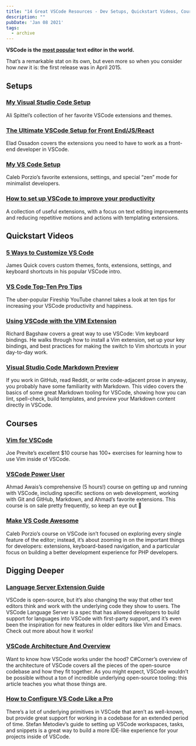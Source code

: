```yaml
---
title: "14 Great VSCode Resources - Dev Setups, Quickstart Videos, Courses, and Deep Dives"
description: ""
pubDate: 'Jan 08 2021'
tags:
  - archive
---
```



**VSCode is the [most popular](https://www.software.com/src/ranking-the-top-5-code-editors-2019) text editor in the world.**

That’s a remarkable stat on its own, but even more so when you consider how *new* it is: the first release was in April 2015.

## Setups

### [My Visual Studio Code Setup](https://welearncode.com/vscode-setup/)

Ali Spittel’s collection of her favorite VSCode extensions and themes.

### [The Ultimate VSCode Setup for Front End/JS/React](https://medium.com/productivity-freak/the-ultimate-vscode-setup-for-js-react-6a4f7bd51a2)

Elad Ossadon covers the extensions you need to have to work as a front-end developer in VSCode.

### [My VS Code Setup](https://calebporzio.com/my-vs-code-setup-2)

Caleb Porzio’s favorite extensions, settings, and special “zen” mode for minimalist developers.

### [How to set up VSCode to improve your productivity](https://www.freecodecamp.org/news/how-to-set-up-vscode-to-improve-your-productivity-fb14c81d4991/)

A collection of useful extensions, with a focus on text editing improvements and reducing repetitive motions and actions with templating extensions.

## Quickstart Videos

### [5 Ways to Customize VS Code](https://www.youtube.com/watch?v=yvXHM2NByh4)

James Quick covers custom themes, fonts, extensions, settings, and keyboard shortcuts in his popular VSCode intro.

### [VS Code Top-Ten Pro Tips](https://www.youtube.com/watch?v=u21W_tfPVrY)

The uber-popular Fireship YouTube channel takes a look at ten tips for increasing your VSCode productivity and happiness.

### [Using VSCode with the VIM Extension](https://www.youtube.com/watch?v=44snngEzNMQ)

Richard Bagshaw covers a great way to use VSCode: Vim keyboard bindings. He walks through how to install a Vim extension, set up your key bindings, and best practices for making the switch to Vim shortcuts in your day-to-day work.

### [Visual Studio Code Markdown Preview](https://www.youtube.com/watch?v=d9_8e3LrrCI)

If you work in GitHub, read Reddit, or write code-adjacent prose in anyway, you probably have some familiarity with Markdown. This video covers the basics of some great Markdown tooling for VSCode, showing how you can lint, spell-check, build templates, and preview your Markdown content directly in VSCode.

## Courses

### [Vim for VSCode](https://vimforvscode.com/)

Joe Previte’s excellent $10 course has 100+ exercises for learning how to use Vim inside of VSCode.

### [VSCode Power User](https://vscode.pro/)

Ahmad Awais’s comprehensive (5 hours!) course on getting up and running with VSCode, including specific sections on web development, working with Git and GitHub, Markdown, and Ahmad’s favorite extensions. This course is on sale pretty frequently, so keep an eye out 👀

### [Make VS Code Awesome](https://makevscodeawesome.com/)

Caleb Porzio’s course on VSCode isn’t focused on exploring every single feature of the editor; instead, it’s about zooming in on the important things for developers: extensions, keyboard-based navigation, and a particular focus on building a better development experience for PHP developers.

## Digging Deeper

### [Language Server Extension Guide](https://code.visualstudio.com/api/language-extensions/language-server-extension-guide)

VSCode is open-source, but it’s also changing the way that other text editors think and work with the underlying code they show to users. The VSCode Language Server is a spec that has allowed developers to build support for languages into VSCode with first-party support, and it’s even been the inspiration for new features in older editors like Vim and Emacs. Check out more about how it works!

### [VSCode Architecture And Overview](https://www.c-sharpcorner.com/article/vscode-architecture-and-overview/)

Want to know how VSCode works under the hood? C#Corner’s overview of the architecture of VSCode covers all the pieces of the open-source codebase and how they fit together. As you might expect, VSCode wouldn’t be possible without a ton of incredible underlying open-source tooling: this article teaches you what those things are.

### [How to Configure VS Code Like a Pro](https://medium.com/better-programming/how-to-configure-vs-code-like-a-pro-782d2d718586)

There’s a lot of underlying primitives in VSCode that aren’t as well-known, but provide great support for working in a codebase for an extended period of time. Stefan Metodiev’s guide to setting up VSCode workspaces, tasks, and snippets is a great way to build a more IDE-like experience for your projects inside of VSCode.
